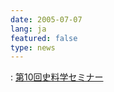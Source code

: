 ```yaml
---
date: 2005-07-07
lang: ja
featured: false
type: news
---
```

: <a href="/conference-seminar/seminar/seminar05/seminar05.htm">第10回史料学セミナー</a>
